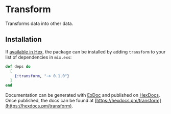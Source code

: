 # Transform

Transforms data into other data.

## Installation

If [available in Hex](https://hex.pm/docs/publish), the package can be installed
by adding `transform` to your list of dependencies in `mix.exs`:

```elixir
def deps do
  [
    {:transform, "~> 0.1.0"}
  ]
end
```

Documentation can be generated with [ExDoc](https://github.com/elixir-lang/ex_doc)
and published on [HexDocs](https://hexdocs.pm). Once published, the docs can
be found at [https://hexdocs.pm/transform](https://hexdocs.pm/transform).
